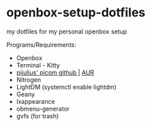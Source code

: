 # openbox-setup-dotfiles
my dotfiles for my personal openbox setup

Programs/Requirements:
<ul>
  <li>Openbox </li>
  <li> Terminal - Kitty </li>
  <li><a href=https://github.com/pijulius/picom> pijulius' picom github </a> | <a href=https://aur.archlinux.org/packages/picom-pijulius-git> AUR </a></li>
  <li>Nitrogen</li>
  <li>LightDM (systemctl enable lightdm)</li>
  <li>Geany</li>
  <li>lxappearance</li>
  <li>obmenu-generator</li>
  <li>gvfs (for trash)</li>
</ul>
